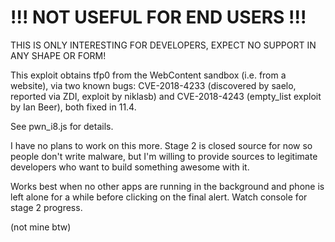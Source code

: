 # !!! NOT USEFUL FOR END USERS !!!

THIS IS ONLY INTERESTING FOR DEVELOPERS, EXPECT NO SUPPORT IN ANY SHAPE OR FORM!

This exploit obtains tfp0 from the WebContent sandbox (i.e. from a website), via two known bugs: CVE-2018-4233 (discovered by saelo, reported via ZDI, exploit by niklasb) and CVE-2018-4243 (empty_list exploit by Ian Beer), both fixed in 11.4.

See pwn_i8.js for details.

I have no plans to work on this more. Stage 2 is closed source for now so people don't write malware, but I'm willing to provide sources to legitimate developers who want to build something awesome with it.

Works best when no other apps are running in the background and phone is left alone for a while before clicking on the final alert. Watch console for stage 2 progress.

(not mine btw)
